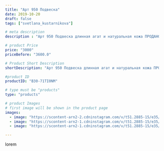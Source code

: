 ```yaml
---
title: "Арт 950 Подвеска"
date: 2019-10-20
draft: false
tags: ["svetlana_kustarnikova"]

# meta description
description : "Арт 950 Подвеска длинная агат и натуральная кожа ПРОДАНО"

# product Price
price: "3000"
priceBefore: "3600.0"

# Product Short Description
shortDescription: "Арт 950 Подвеска длинная агат и натуральная кожа ПРОДАНО"

#product ID
productID: "B30-71TI0NM"

# type must be "products"
type: "products"

# product Images
# first image will be shown in the product page
images:
  - image: "https://scontent-arn2-2.cdninstagram.com/v/t51.2885-15/e35/74807388_247903726169724_5898680441634120590_n.jpg?se=7&tp=1&_nc_ht=scontent-arn2-2.cdninstagram.com&_nc_cat=100&_nc_ohc=_EU1a0nvq1oAX9j7MUF&oh=4e71050a407ae4c40b5ea15a16a936e4&oe=606C8D91&ig_cache_key=MjE1ODYyNjkwMjAxMzc1NjAwMQ%3D%3D.2"
  - image: "https://scontent-arn2-1.cdninstagram.com/v/t51.2885-15/e35/71207365_2500092193558348_3111075753470751480_n.jpg?se=7&tp=1&_nc_ht=scontent-arn2-1.cdninstagram.com&_nc_cat=104&_nc_ohc=_RzTFh-SN7sAX877yyM&oh=332babf44b5d2e06c74b37096bc4ad50&oe=606CF7FA&ig_cache_key=MjE1ODYyNjkwMjAwNTQ0NTU1OA%3D%3D.2"
  - image: "https://scontent-arn2-1.cdninstagram.com/v/t51.2885-15/e35/73420414_175310940191622_3334889575868770125_n.jpg?se=8&tp=1&_nc_ht=scontent-arn2-1.cdninstagram.com&_nc_cat=106&_nc_ohc=fQurOQdaTD8AX890vpB&oh=8e35bfc5ba9a428648b03fdb13fafb8e&oe=606994D9&ig_cache_key=MjE1ODYyNjkwMTk5NzA2NDY4MA%3D%3D.2"

---
```

lorem
